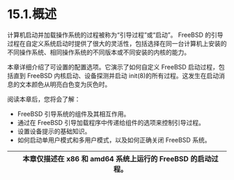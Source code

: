 # 15.1.概述

计算机启动并加载操作系统的过程被称为“引导过程”或“启动”。 FreeBSD 的引导过程在自定义系统启动时提供了很大的灵活性，包括选择在同一台计算机上安装的不同操作系统、相同操作系统的不同版本或不同安装的内核的能力。

本章详细介绍了可设置的配置选项。它演示了如何自定义 FreeBSD 启动过程，包括直到 FreeBSD 内核启动、设备探测并启动 init(8)的所有过程。这发生在启动消息的文本颜色从明亮白色变为灰色时。

阅读本章后，您将会了解：

* FreeBSD 引导系统的组件及其相互作用。
* 通过在 FreeBSD 引导加载程序中传递给组件的选项来控制引导过程。
* 设置设备提示的基础知识。
* 如何启动单用户模式和多用户模式，以及如何正确关闭 FreeBSD 系统。

|  | 本章仅描述在 x86 和 amd64 系统上运行的 FreeBSD 的启动过程。 |
| -- | ------------------------------------------------------------- |
